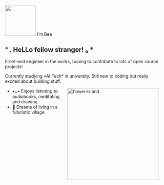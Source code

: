 
<h1 align="center"></h1><img src = "https://media4.giphy.com/media/v1.Y2lkPTc5MGI3NjExMzExdjd5OWhyMm8zcm53ZDVlemJtbnNodm8zMzhnc2FqczFhbmg4ciZlcD12MV9pbnRlcm5hbF9naWZfYnlfaWQmY3Q9Zw/RGvJD7iJehKK57K2TG/giphy.gif" width = "100"> I'm Bee</h3>
<h2 >° . HeLLo fellow stranger! ₀ *</h2>
<p>Front-end engineer in the works, hoping to contribute to lots of open source projects!</p>
<p>Currently studying *AI Tech* in university. Still new to coding but really excited about building stuff.</p>
<img align="right" alt="flower-island" src="img/flower-island.png" width="300" />
<ul>
    <li>•ᴗ• Enjoys listening to audiobooks, meditating and drawing.</li>
    <li>🥺 Dreams of living in a futuristic village.</li>
</ul>

<!---
ratwitxch/ratwitxch is a ✨ special ✨ repository because its `README.md` (this file) appears on your GitHub profile.
You can click the Preview link to take a look at your changes.
--->
